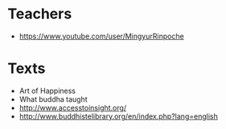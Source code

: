 # Teachers
- https://www.youtube.com/user/MingyurRinpoche

# Texts
- Art of Happiness
- What buddha taught
- http://www.accesstoinsight.org/
- http://www.buddhistelibrary.org/en/index.php?lang=english
